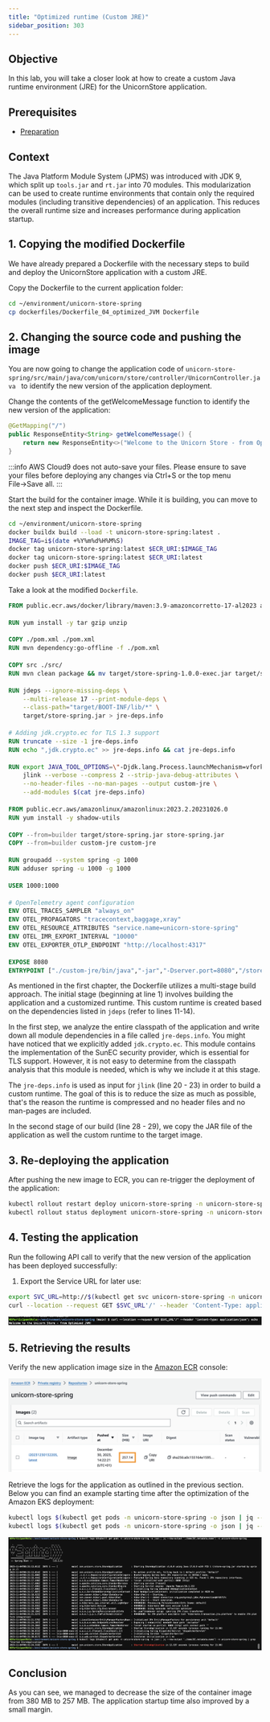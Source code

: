 ```yaml
---
title: "Optimized runtime (Custom JRE)"
sidebar_position: 303
---
```


## Objective

In this lab, you will take a closer look at how to create a custom Java runtime environment (JRE) for the UnicornStore application.

## Prerequisites

- [Preparation](./baseline.md)

## Context

The Java Platform Module System (JPMS) was introduced with JDK 9, which split up `tools.jar` and `rt.jar` into 70 modules. This modularization can be used to create runtime environments that contain only the required modules (including transitive dependencies) of an application. This reduces the overall runtime size and increases performance during application startup.

## 1. Copying the modified Dockerfile

We have already prepared a Dockerfile with the necessary steps to build and deploy the UnicornStore application with a custom JRE.

Copy the Dockerfile to the current application folder:

```bash showLineNumbers
cd ~/environment/unicorn-store-spring
cp dockerfiles/Dockerfile_04_optimized_JVM Dockerfile
```

## 2. Changing the source code and pushing the image

You are now going to change the application code of `unicorn-store-spring/src/main/java/com/unicorn/store/controller/UnicornController.java ` to identify the new version of the application deployment.

Change the contents of the getWelcomeMessage function to identify the new version of the application:

```java showLineNumbers {3}
@GetMapping("/")
public ResponseEntity<String> getWelcomeMessage() {
    return new ResponseEntity<>("Welcome to the Unicorn Store - from Optimized JVM!", HttpStatus.OK);
}
```

:::info
AWS Cloud9 does not auto-save your files. Please ensure to save your files before deploying any changes via Ctrl+S or the top menu File&rarr;Save all.
:::

Start the build for the container image. While it is building, you can move to the next step and inspect the Dockerfile.

```bash showLineNumbers
cd ~/environment/unicorn-store-spring
docker buildx build --load -t unicorn-store-spring:latest .
IMAGE_TAG=i$(date +%Y%m%d%H%M%S)
docker tag unicorn-store-spring:latest $ECR_URI:$IMAGE_TAG
docker tag unicorn-store-spring:latest $ECR_URI:latest
docker push $ECR_URI:$IMAGE_TAG
docker push $ECR_URI:latest
```

Take a look at the modified `Dockerfile`.

```dockerfile showLineNumbers {11-14,20-23,28-29}
FROM public.ecr.aws/docker/library/maven:3.9-amazoncorretto-17-al2023 as builder

RUN yum install -y tar gzip unzip

COPY ./pom.xml ./pom.xml
RUN mvn dependency:go-offline -f ./pom.xml

COPY src ./src/
RUN mvn clean package && mv target/store-spring-1.0.0-exec.jar target/store-spring.jar && cd target && unzip store-spring.jar

RUN jdeps --ignore-missing-deps \
    --multi-release 17 --print-module-deps \
    --class-path="target/BOOT-INF/lib/*" \
    target/store-spring.jar > jre-deps.info

# Adding jdk.crypto.ec for TLS 1.3 support
RUN truncate --size -1 jre-deps.info
RUN echo ",jdk.crypto.ec" >> jre-deps.info && cat jre-deps.info

RUN export JAVA_TOOL_OPTIONS=\"-Djdk.lang.Process.launchMechanism=vfork\" && \
    jlink --verbose --compress 2 --strip-java-debug-attributes \
    --no-header-files --no-man-pages --output custom-jre \
    --add-modules $(cat jre-deps.info)

FROM public.ecr.aws/amazonlinux/amazonlinux:2023.2.20231026.0
RUN yum install -y shadow-utils

COPY --from=builder target/store-spring.jar store-spring.jar
COPY --from=builder custom-jre custom-jre

RUN groupadd --system spring -g 1000
RUN adduser spring -u 1000 -g 1000

USER 1000:1000

# OpenTelemetry agent configuration
ENV OTEL_TRACES_SAMPLER "always_on"
ENV OTEL_PROPAGATORS "tracecontext,baggage,xray"
ENV OTEL_RESOURCE_ATTRIBUTES "service.name=unicorn-store-spring"
ENV OTEL_IMR_EXPORT_INTERVAL "10000"
ENV OTEL_EXPORTER_OTLP_ENDPOINT "http://localhost:4317"

EXPOSE 8080
ENTRYPOINT ["./custom-jre/bin/java","-jar","-Dserver.port=8080","/store-spring.jar"]
```

As mentioned in the first chapter, the Dockerfile utilizes a multi-stage build approach. The initial stage (beginning at line 1) involves building the application and a customized runtime. This custom runtime is created based on the dependencies listed in `jdeps` (refer to lines 11-14).

In the first step, we analyze the entire classpath of the application and write down all module dependencies in a file called `jre-deps.info`. You might have noticed that we explicitly added `jdk.crypto.ec`. This module contains the implementation of the SunEC security provider, which is essential for TLS support. However, it is not easy to determine from the classpath analysis that this module is needed, which is why we include it at this stage.

The `jre-deps.info` is used as input for `jlink` (line 20 - 23) in order to build a custom runtime. The goal of this is to reduce the size as much as possible, that's the reason the runtime is compressed and no header files and no man-pages are included.

In the second stage of our build (line 28 - 29), we copy the JAR file of the application as well the custom runtime to the target image.

## 3. Re-deploying the application

After pushing the new image to ECR, you can re-trigger the deployment of the application:

```bash
kubectl rollout restart deploy unicorn-store-spring -n unicorn-store-spring
kubectl rollout status deployment unicorn-store-spring -n unicorn-store-spring
```

## 4. Testing the application

Run the following API call to verify that the new version of the application has been deployed successfully:

1. Export the Service URL for later use:

```bash showLineNumbers
export SVC_URL=http://$(kubectl get svc unicorn-store-spring -n unicorn-store-spring -o json | jq --raw-output '.status.loadBalancer.ingress[0].hostname')
curl --location --request GET $SVC_URL'/' --header 'Content-Type: application/json'; echo
```

![optimized-jvm-result](./images/optimized-jvm-result.png)

## 5. Retrieving the results

Verify the new application image size in the [Amazon ECR](https://console.aws.amazon.com/ecr/home#/) console:

![optimized-jvm-ecr](./images/optimized-jvm-ecr.png)

Retrieve the logs for the application as outlined in the previous section. Below you can find an example starting time after the optimization of the Amazon EKS deployment:

```bash showLineNumbers
kubectl logs $(kubectl get pods -n unicorn-store-spring -o json | jq --raw-output '.items[0].metadata.name') -n unicorn-store-spring
kubectl logs $(kubectl get pods -n unicorn-store-spring -o json | jq --raw-output '.items[0].metadata.name') -n unicorn-store-spring | grep "Started StoreApplication"
```

![optimized-jvm-eks](./images/optimized-jvm-eks.png)

## Conclusion

As you can see, we managed to decrease the size of the container image from 380 MB to 257 MB. The application startup time also improved by a small margin.
